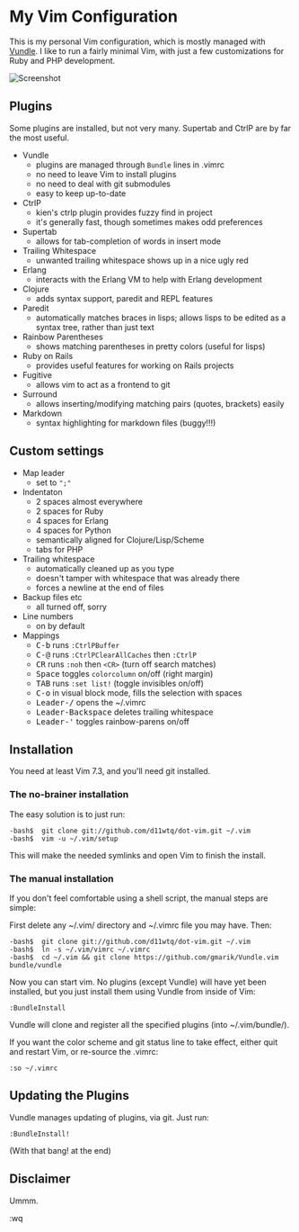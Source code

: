 # My Vim Configuration

This is my personal Vim configuration, which is mostly managed with
[Vundle](https://github.com/gmarik/vundle/).  I like to run a fairly minimal
Vim, with just a few customizations for Ruby and PHP development.

![Screenshot](http://i.imgur.com/OuizSk5.png)

## Plugins

Some plugins are installed, but not very many. Supertab and CtrlP are by far
the most useful.

  * Vundle
    - plugins are managed through `Bundle` lines in .vimrc
    - no need to leave Vim to install plugins
    - no need to deal with git submodules
    - easy to keep up-to-date
  * CtrlP
    - kien's ctrlp plugin provides fuzzy find in project
    - it's generally fast, though sometimes makes odd preferences
  * Supertab
    - allows for tab-completion of words in insert mode
  * Trailing Whitespace
    - unwanted trailing whitespace shows up in a nice ugly red
  * Erlang
    - interacts with the Erlang VM to help with Erlang development
  * Clojure
    - adds syntax support, paredit and REPL features
  * Paredit
    - automatically matches braces in lisps; allows lisps to be edited as a
      syntax tree, rather than just text
  * Rainbow Parentheses
    - shows matching parentheses in pretty colors (useful for lisps)
  * Ruby on Rails
    - provides useful features for working on Rails projects
  * Fugitive
    - allows vim to act as a frontend to git
  * Surround
    - allows inserting/modifying matching pairs (quotes, brackets) easily
  * Markdown
    - syntax highlighting for markdown files (buggy!!!)

## Custom settings

  * Map leader
    - set to `";"`
  * Indentaton
    - 2 spaces almost everywhere
    - 2 spaces for Ruby
    - 4 spaces for Erlang
    - 4 spaces for Python
    - semantically aligned for Clojure/Lisp/Scheme
    - tabs for PHP
  * Trailing whitespace
    - automatically cleaned up as you type
    - doesn't tamper with whitespace that was already there
    - forces a newline at the end of files
  * Backup files etc
    - all turned off, sorry
  * Line numbers
    - on by default
  * Mappings
    - <kbd>C-b</kbd> runs `:CtrlPBuffer`
    - <kbd>C-@</kbd> runs `:CtrlPClearAllCaches` then `:CtrlP`
    - <kbd>CR</kbd> runs `:noh` then `<CR>` (turn off search matches)
    - <kbd>Space</kbd> toggles `colorcolumn` on/off (right margin)
    - <kbd>TAB</kbd> runs `:set list!` (toggle invisibles on/off)
    - <kbd>C-o</kbd> in visual block mode, fills the selection with spaces
    - <kbd>Leader-/</kbd> opens the ~/.vimrc
    - <kbd>Leader-Backspace</kbd> deletes trailing whitespace
    - <kbd>Leader-'</kbd> toggles rainbow-parens on/off

## Installation

You need at least Vim 7.3, and you'll need git installed.

### The no-brainer installation

The easy solution is to just run:

    -bash$  git clone git://github.com/d11wtq/dot-vim.git ~/.vim
    -bash$  vim -u ~/.vim/setup

This will make the needed symlinks and open Vim to finish the install.

### The manual installation

If you don't feel comfortable using a shell script, the manual
steps are simple:

First delete any ~/.vim/ directory and ~/.vimrc file you may have. Then:

    -bash$  git clone git://github.com/d11wtq/dot-vim.git ~/.vim
    -bash$  ln -s ~/.vim/vimrc ~/.vimrc
    -bash$  cd ~/.vim && git clone https://github.com/gmarik/Vundle.vim bundle/vundle

Now you can start vim.  No plugins (except Vundle) will have yet been
installed, but you just install them using Vundle from inside of Vim:

    :BundleInstall

Vundle will clone and register all the specified plugins (into ~/.vim/bundle/).

If you want the color scheme and git status line to take effect, either quit
and restart Vim, or re-source the .vimrc:

    :so ~/.vimrc

## Updating the Plugins

Vundle manages updating of plugins, via git.  Just run:

    :BundleInstall!

(With that bang! at the end)

## Disclaimer

Ummm.

:wq
